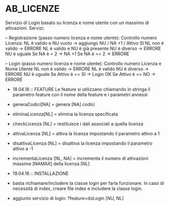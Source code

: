 # AB_LICENZE
Servizio di Login basato su licenza e nome utente con un massimo di attivazioni.
Servizi:

– Registrazione (passo numero licenza e nome utente):
    Controllo numero Licenza:
    NL è valido e NU vuoto → aggiungo NU / NA +1 / Attivo SI
    NL non è valido → ERRORE
    NL è valido e NU è già presente
    NU è diverso → ERRORE
    NU è uguale
    Se NA è < 2 → NA +1
    Se NA è == 2 → ERRORE

– Login (passo numero licenza e nome utente):
  Controllo numero Licenza e Nome Utente
  NL non è valido → ERRORE
  NL è valido
  NU è diverso → ERRORE
  NU è uguale
  Se Attivo è == SI → Log­in OK
  Se Attivo è == NO → ERRORE

- 18.04.16 :: FEATURE
Le feature si utilizzano chiamando in stringa il parametro feature con il nome della feature e i parametri annessi
- generaCodici[NA] = genera [NA] codici
- eliminaLicenza[NL] = elimina la licenza specificata
- checkLicenza [NL] = restituisce i dati associati a quella licenza
- attivaLicenza [NL] = attiva la licenza impostando il parametro attivo a 1
- disattivaLicenza [NL] = disattiva la licenza impostando il parametro attivo a -1
- incrementaLicenza [NL, NA] = incrementa il numero di attivazioni massime [NAMAX] della licenza [NL]

- 19.04.16 :: INSTALLAZIONE
- basta richiamare/includere la classe login per farla funzionare. In caso di necessità di index, creare file index e
includere la classe login.
- aggiunto servizio di login: ?feature=doLogin [NU, NL]
